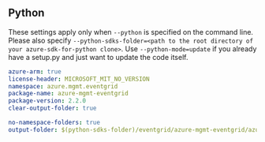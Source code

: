 ## Python

These settings apply only when `--python` is specified on the command line.
Please also specify `--python-sdks-folder=<path to the root directory of your azure-sdk-for-python clone>`.
Use `--python-mode=update` if you already have a setup.py and just want to update the code itself.


``` yaml $(python)
azure-arm: true
license-header: MICROSOFT_MIT_NO_VERSION
namespace: azure.mgmt.eventgrid
package-name: azure-mgmt-eventgrid
package-version: 2.2.0
clear-output-folder: true
```

``` yaml $(python)
no-namespace-folders: true
output-folder: $(python-sdks-folder)/eventgrid/azure-mgmt-eventgrid/azure/mgmt/eventgrid
```

